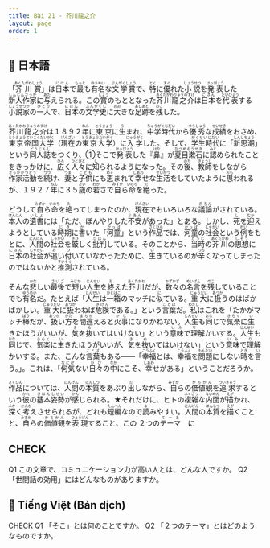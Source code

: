 ```yaml
---
title: Bài 21 - 芥川龍之介 
layout: page
order: 1
---
```


## 📖 日本語

「<ruby>芥川賞<rt>あくたがわしょう</rt></ruby>」は<ruby>日本<rt>にほん</rt></ruby>で<ruby>最<rt>もっと</rt></ruby>も<ruby>有名<rt>ゆうめい</rt></ruby>な<ruby>文学賞<rt>ぶんがくしょう</rt></ruby>で、<ruby>特<rt>とく</rt></ruby>に<ruby>優<rt>すぐ</rt></ruby>れた<ruby>小説<rt>しょうせつ</rt></ruby>を<ruby>発表<rt>はっぴょう</rt></ruby>した<ruby>新人作家<rt>しんじんさっか</rt></ruby>に<ruby>与<rt>あた</rt></ruby>えられる。この<ruby>賞<rt>しょう</rt></ruby>のもととなった<ruby>芥川龍之介<rt>あくたがわりゅうのすけ</rt></ruby>は<ruby>日本<rt>にほん</rt></ruby>を<ruby>代表<rt>だいひょう</rt></ruby>する<ruby>小説家<rt>しょうせつか</rt></ruby>の<ruby>一人<rt>ひとり</rt></ruby>で、<ruby>日本<rt>にほん</rt></ruby>の<ruby>文学史<rt>ぶんがくし</rt></ruby>に<ruby>大<rt>おお</rt></ruby>きな<ruby>足跡<rt>あしあと</rt></ruby>を<ruby>残<rt>のこ</rt></ruby>した。

<ruby>芥川龍之介<rt>あくたがわりゅうのすけ</rt></ruby>は１８９２<ruby>年<rt>ねん</rt></ruby>に<ruby>東京<rt>とうきょう</rt></ruby>に<ruby>生<rt>う</rt></ruby>まれ、<ruby>中学時代<rt>ちゅうがくじだい</rt></ruby>から<ruby>優秀<rt>ゆうしゅう</rt></ruby>な<ruby>成績<rt>せいせき</rt></ruby>をおさめ、<ruby>東京帝国大学<rt>とうきょうていこくだいがく</rt></ruby>（<ruby>現在<rt>げんざい</rt></ruby>の<ruby>東京大学<rt>とうきょうだいがく</rt></ruby>）に<ruby>入学<rt>にゅうがく</rt></ruby>した。そして、<ruby>学生時代<rt>がくせいじだい</rt></ruby>に「<ruby>新思潮<rt>しんしちょう</rt></ruby>」という<ruby>同人誌<rt>どうじんし</rt></ruby>をつくり、➀そこで<ruby>発表<rt>はっぴょう</rt></ruby>した『<ruby>鼻<rt>はな</rt></ruby>』が<ruby>夏目漱石<rt>なつめそうせき</rt></ruby>に<ruby>認<rt>みと</rt></ruby>められたことをきっかけに、<ruby>広<rt>ひろ</rt></ruby>く<ruby>人々<rt>ひとびと</rt></ruby>に<ruby>知<rt>し</rt></ruby>られるようになった。その<ruby>後<rt>のち</rt></ruby>、<ruby>教師<rt>きょうし</rt></ruby>をしながら<ruby>作家活動<rt>さっかかつどう</rt></ruby>を<ruby>続<rt>つづ</rt></ruby>け、<ruby>妻<rt>つま</rt></ruby>と<ruby>子供<rt>こども</rt></ruby>にも<ruby>恵<rt>めぐ</rt></ruby>まれて<ruby>幸<rt>しあわ</rt></ruby>せな<ruby>生活<rt>せいかつ</rt></ruby>をしていたように<ruby>思<rt>おも</rt></ruby>われるが、１９２７<ruby>年<rt>ねん</rt></ruby>に３５<ruby>歳<rt>さい</rt></ruby>の<ruby>若<rt>わか</rt></ruby>さで<ruby>自<rt>みずか</rt></ruby>ら<ruby>命<rt>いのち</rt></ruby>を<ruby>絶<rt>た</rt></ruby>った。

どうして<ruby>自<rt>みずか</rt></ruby>ら<ruby>命<rt>いのち</rt></ruby>を<ruby>絶<rt>た</rt></ruby>ってしまったのか、<ruby>現在<rt>げんざい</rt></ruby>でもいろいろな<ruby>議論<rt>ぎろん</rt></ruby>がされている。<ruby>本人<rt>ほんにん</rt></ruby>の<ruby>遺書<rt>いしょ</rt></ruby>には「ただ、ぼんやりした<ruby>不安<rt>ふあん</rt></ruby>があった」とある。しかし、<ruby>死<rt>し</rt></ruby>を<ruby>迎<rt>むか</rt></ruby>えようとしている<ruby>時期<rt>じき</rt></ruby>に<ruby>書<rt>か</rt></ruby>いた「<ruby>河童<rt>かっぱ</rt></ruby>」という<ruby>作品<rt>さくひん</rt></ruby>では、<ruby>河童<rt>かっぱ</rt></ruby>の<ruby>社会<rt>しゃかい</rt></ruby>という<ruby>例<rt>れい</rt></ruby>をもとに、<ruby>人間<rt>にんげん</rt></ruby>の<ruby>社会<rt>しゃかい</rt></ruby>を<ruby>厳<rt>きび</rt></ruby>しく<ruby>批判<rt>ひはん</rt></ruby>している。そのことから、<ruby>当時<rt>とうじ</rt></ruby>の<ruby>芥川<rt>あくたがわ</rt></ruby>の<ruby>思想<rt>しそう</rt></ruby>に<ruby>日本<rt>にほん</rt></ruby>の<ruby>社会<rt>しゃかい</rt></ruby>が<ruby>追<rt>お</rt></ruby>い<ruby>付<rt>つ</rt></ruby>いていなかったために、<ruby>生<rt>い</rt></ruby>きているのが<ruby>辛<rt>つら</rt></ruby>くなってしまったのではないかと<ruby>推測<rt>すいそく</rt></ruby>されている。

そんな<ruby>悲<rt>かな</rt></ruby>しい<ruby>最後<rt>さいご</rt></ruby>で<ruby>短<rt>みじか</rt></ruby>い<ruby>人生<rt>じんせい</rt></ruby>を<ruby>終<rt>お</rt></ruby>えた<ruby>芥川<rt>あくたがわ</rt></ruby>だが、<ruby>数々<rt>かずかず</rt></ruby>の<ruby>名言<rt>めいげん</rt></ruby>を<ruby>残<rt>のこ</rt></ruby>していることでも<ruby>有名<rt>ゆうめい</rt></ruby>だ。たとえば「<ruby>人生<rt>じんせい</rt></ruby>は<ruby>一箱<rt>ひとはこ</rt></ruby>のマッチに<ruby>似<rt>に</rt></ruby>ている。<ruby>重大<rt>じゅうだい</rt></ruby>に<ruby>扱<rt>あつか</rt></ruby>うのはばかばかしい。<ruby>重大<rt>じゅうだい</rt></ruby>に<ruby>扱<rt>あつか</rt></ruby>わねば<ruby>危険<rt>きけん</rt></ruby>である。」という<ruby>言葉<rt>ことば</rt></ruby>だ。<ruby>私<rt>わたし</rt></ruby>はこれを「たかがマッチ<ruby>棒<rt>ぼう</rt></ruby>だが、<ruby>扱<rt>あつか</rt></ruby>い<ruby>方<rt>かた</rt></ruby>を<ruby>間違<rt>まちが</rt></ruby>えると<ruby>火事<rt>かじ</rt></ruby>になりかねない。<ruby>人生<rt>じんせい</rt></ruby>も<ruby>同<rt>おな</rt></ruby>じで<ruby>気楽<rt>きらく</rt></ruby>に<ruby>生<rt>い</rt></ruby>きたほうがいいが、<ruby>気<rt>き</rt></ruby>を<ruby>抜<rt>ぬ</rt></ruby>いてはいけない」という<ruby>意味<rt>いみ</rt></ruby>で<ruby>理<rt>り</rt></ruby>解<rt>かい</rt></ruby>する。<ruby>人生<rt>じんせい</rt></ruby>も<ruby>同<rt>おな</rt></ruby>じで、<ruby>気楽<rt>きらく</rt></ruby>に<ruby>生<rt>い</rt></ruby>きたほうがいいが、<ruby>気<rt>き</rt></ruby>を<ruby>抜<rt>ぬ</rt></ruby>いてはいけない」という<ruby>意味<rt>いみ</rt></ruby>で<ruby>理<rt>り</rt></ruby>解<rt>かい</rt></ruby>する。また、こんな<ruby>言葉<rt>ことば</rt></ruby>もある――「<ruby>幸福<rt>こうふく</rt></ruby>とは、<ruby>幸福<rt>こうふく</rt></ruby>を<ruby>問題<rt>もんだい</rt></ruby>にしない<ruby>時<rt>とき</rt></ruby>を<ruby>言<rt>い</rt></ruby>う。」。これは、「<ruby>何気<rt>なにげ</rt></ruby>ない<ruby>日々<rt>ひび</rt></ruby>の<ruby>中<rt>なか</rt></ruby>にこそ、<ruby>幸<rt>しあわ</rt></ruby>せがある」ということだろうか。

<ruby>作品<rt>さくひん</rt></ruby>については、<ruby>人間<rt>にんげん</rt></ruby>の<ruby>本質<rt>ほんしつ</rt></ruby>をあぶり<ruby>出<rt>だ</rt></ruby>しながら、<ruby>自<rt>みずか</rt></ruby>らの<ruby>価値観<rt>かちかん</rt></ruby>を<ruby>追求<rt>ついきゅう</rt></ruby>するという<ruby>彼<rt>かれ</rt></ruby>の<ruby>基本姿勢<rt>きほんしせい</rt></ruby>が<ruby>感<rt>かん</rt></ruby>じられる。★それだけに、ヒトの<ruby>複雑<rt>ふくざつ</rt></ruby>な<ruby>内面<rt>ないめん</rt></ruby>が<ruby>描<rt>えが</rt></ruby>かれ、<ruby>深<rt>ふか</rt></ruby>く<ruby>考<rt>かんが</rt></ruby>えさせられるが、どれも<ruby>短編<rt>たんぺん</rt></ruby>なので<ruby>読<rt>よ</rt></ruby>みやすい。<ruby>人間<rt>にんげん</rt></ruby>の<ruby>本質<rt>ほんしつ</rt></ruby>を<ruby>描<rt>えが</rt></ruby>くことと、<ruby>自<rt>みずか</rt></ruby>らの<ruby>価値観<rt>かちかん</rt></ruby>を<ruby>表現<rt>ひょうげん</rt></ruby>すること、この ２つの<ruby>テーマ<rt>てーま</rt></ruby>　に

## CHECK
Q1 この文章で、コミュニケーション力が高い人とは、どんな人ですか。
Q2 「世間話の効用」にはどんなものがありますか。

## 📘 Tiếng Việt (Bản dịch)
CHECK
Q1 「そこ」とは何のことですか。
Q2 「２つのテーマ」とはどのようなものですか。